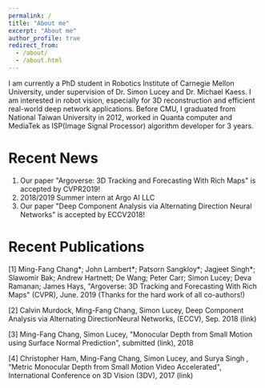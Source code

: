 ```yaml
---
permalink: /
title: "About me"
excerpt: "About me"
author_profile: true
redirect_from: 
  - /about/
  - /about.html
---
```


I am currently a PhD student in Robotics Institute of Carnegie Mellon University, under supervision of Dr. Simon Lucey  and Dr. Michael Kaess. I am interested in robot vision, especially for 3D reconstruction and efficient real-world deep network applications.
Before CMU, I graduated from National Taiwan University in 2012, worked in Quanta computer and MediaTek as ISP(Image Signal Processor) algorithm developer for 3 years.

Recent News
======

1. Our paper "Argoverse: 3D Tracking and Forecasting With Rich Maps" is accepted by CVPR2019!
2. 2018/2019 Summer intern at Argo AI LLC
3. Our paper "Deep Component Analysis via Alternating Direction Neural Networks" is accepted by ECCV2018!

Recent Publications
======

[1] Ming-Fang Chang*; John Lambert*; Patsorn Sangkloy*; Jagjeet Singh*; Slawomir Bak; Andrew Hartnett; De Wang; Peter Carr; Simon Lucey; Deva Ramanan; James Hays, "Argoverse: 3D Tracking and Forecasting With Rich Maps" (CVPR), June. 2019  (Thanks for the hard work of all co-authors!)

[2] Calvin Murdock, Ming-Fang Chang, Simon Lucey, Deep Component Analysis via Alternating DirectionNeural Networks, (ECCV), Sep. 2018 (link)

[3] Ming-Fang Chang, Simon Lucey, "Monocular Depth from Small Motion using Surface Normal Prediction", submitted (link), 2018

[4] Christopher Ham, Ming-Fang Chang, Simon Lucey, and Surya Singh , “Metric Monocular Depth from Small Motion Video Accelerated", International Conference on 3D Vision (3DV), 2017 (link)


